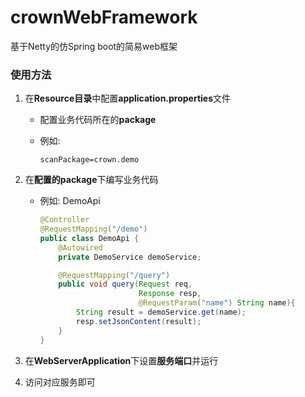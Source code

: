 # crownWebFramework
基于Netty的仿Spring boot的简易web框架



### 使用方法

1. 在**Resource目录**中配置**application.properties**文件

   * 配置业务代码所在的**package**

   * 例如: 

     ```properties
     scanPackage=crown.demo
     ```

2. 在**配置的package**下编写业务代码

   * 例如: DemoApi

     ```java
     @Controller
     @RequestMapping("/demo")
     public class DemoApi {
         @Autowired
         private DemoService demoService;
     
         @RequestMapping("/query")
         public void query(Request req,
                           Response resp,
                           @RequestParam("name") String name){
             String result = demoService.get(name);
             resp.setJsonContent(result);
         }
     }
     ```

3. 在**WebServerApplication**下设置**服务端口**并运行

4. 访问对应服务即可